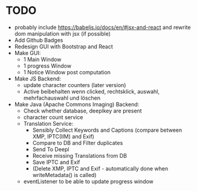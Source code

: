 # TODO

+ probably include https://babeljs.io/docs/en/#jsx-and-react and rewrite dom manipulation with jsx (if possible)
+ Add Github Badges
+ Redesign GUI with Bootstrap and React
+ Make GUI:
  + 1 Main Window
  + 1 progress Window
  + 1 Notice Window post computation
+ Make JS Backend:
  + update character counters (later version)
  + Active beibehalten wenn clicked, rechtsklick, auswahl, mehrfachauswahl und löschen
+ Make Java (Apache Commons Imaging) Backend:
  + Check whether database, deeplkey are present
  + character count service
  + Translation Service:
    + Sensibly Collect Keywords and Captions (compare between XMP, IPTC(IIM) and Exif)
    + Compare to DB and Filter duplicates
    + Send To Deepl
    + Receive missing Translations from DB
    + Save IPTC and Exif
    + (Delete XMP, IPTC and Exif - automatically done when writeMetadata() is called)
  + eventListener to be able to update progress window
